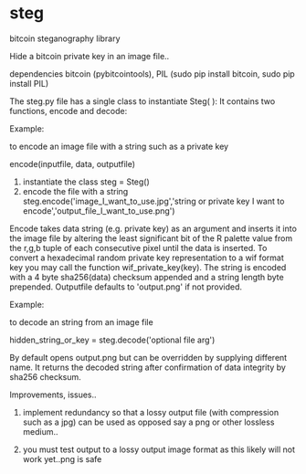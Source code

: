 # steg
bitcoin steganography library

Hide a bitcoin private key in an image file..

dependencies bitcoin (pybitcointools), PIL
(sudo pip install bitcoin, sudo pip install PIL)

The steg.py file has a single class to instantiate Steg( ):
It contains two functions, encode and decode:

Example: 

to encode an image file with a string such as a private key

encode(inputfile, data, outputfile)

1. instantiate the class
steg = Steg()
2. encode the file with a string
steg.encode('image_I_want_to_use.jpg','string or private key I want to encode','output_file_I_want_to_use.png')

Encode takes data string (e.g. private key) as an argument and inserts it into the image file by altering the least significant bit of the R palette value from the r,g,b tuple of each consecutive pixel until the data is inserted.
To convert a hexadecimal random private key representation to a wif format key you may call the function
wif_private_key(key). The string is encoded with a 4 byte sha256(data) checksum appended and a string length byte prepended. Outputfile defaults to 'output.png' if not provided.

Example:

to decode an string from an image file

hidden_string_or_key = steg.decode('optional file arg')

By default opens output.png but can be overridden by supplying different name.
It returns the decoded string after confirmation of data integrity by sha256 checksum.

Improvements, issues..

1) implement redundancy so that a lossy output file (with compression such as a jpg) can be used as opposed say a png or other lossless medium..

2) you must test output to a lossy output image format as this likely will not work yet..png is safe
